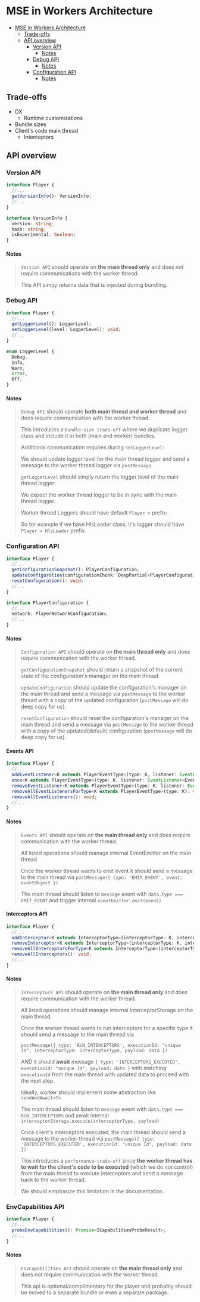 # MSE in Workers Architecture

<!-- TOC -->
* [MSE in Workers Architecture](#mse-in-workers-architecture)
  * [Trade-offs](#trade-offs)
  * [API overview](#api-overview)
    * [Version API](#version-api)
      * [Notes](#notes)
    * [Debug API](#debug-api)
      * [Notes](#notes-1)
    * [Configuration API](#configuration-api)
      * [Notes](#notes-2)
<!-- TOC -->

## Trade-offs

- DX
  - Runtime customizations
- Bundle sizes
- Client's code main thread
  - Interceptors


## API overview

### Version API

```ts
interface Player {
  //...
  getVersionInfo(): VersionInfo;
  //...
}

interface VersionInfo {
  version: string;
  hash: string;
  isExperimental: boolean;
}
```

#### Notes
> `Version API` should operate on **the main thread only** and does not require communications with the worker thread.
>
> This API simpy returns data that is injected during bundling.


### Debug API

```ts
interface Player {
  //...
  getLoggerLevel(): LoggerLevel;
  setLoggerLevel(level: LoggerLevel): void;
  //...
}

enum LoggerLevel {
  Debug,
  Info,
  Warn,
  Error,
  Off,
}
```

#### Notes
> `Debug API` should operate **both main thread and worker thread** and does require communication with the worker thread.
>
> This introduces a `bundle-size trade-off` where we duplicate logger class and include it in both (main and worker) bundles.
>
> Additional communication requires during `setLoggerLevel`:
>
> We should update logger level for the main thread logger and send a message to the worker thread logger via `postMessage`.
>
> `getLoggerLevel` should simply return the logger level of the main thread logger:
>
> We expect the worker thread logger to be in sync with the main thread logger.
>
> Worker thread Loggers should have default `Player >` prefix:
>
> So for example if we have HlsLoader class, it's logger should have `Player > HlsLoader` prefix.


### Configuration API

```ts
interface Player {
  //...
  getConfigurationSnapshot(): PlayerConfiguration;
  updateConfiguration(configurationChunk: DeepPartial<PlayerConfiguration>): void;
  resetConfiguration(): void;
  //...
}

interface PlayerConfiguration {
  //...
  network: PlayerNetworkConfiguration;
  //...
}
```

#### Notes
> `Configuration API` should operate on **the main thread only** and does require communication with the worker thread.
>
> `getConfigurationSnapshot` should return a snapshot of the current state of the configuration's manager on the main thread.
>
> `updateConfiguration` should update the configuration's manager on the main thread and send a message via `postMessage` to the worker thread with a copy of the updated configuration (`postMessage` will do deep copy for us).
>
> `resetConfiguration` should reset the configuration's manager on the main thread and send a message via `postMessage` to the worker thread with a copy of the updated(default) configuration (`postMessage` will do deep copy for us).


#### Events API

```ts
interface Player {
  //...
  addEventListener<K extends PlayerEventType>(type: K, listener: EventListener<EventTypeToEventMap[K]>): void;
  once<K extends PlayerEventType>(type: K, listener: EventListener<EventTypeToEventMap[K]>): void;
  removeEventListener<K extends PlayerEventType>(type: K, listener: EventListener<EventTypeToEventMap[K]>): void;
  removeAllEventListenersForType<K extends PlayerEventType>(type: K): void;
  removeAllEventListeners(): void;
  //...
}
```

#### Notes
> `Events API` should operate on **the main thread only** and does require communication with the worker thread.
>
> All listed operations should manage internal EventEmitter on the main thread.
>
> Once the worker thread wants to emit event it should send a message to the main thread via `postMessage({ type: 'EMIT_EVENT', event: eventObject })`
>
> The main thread should listen to `message` event with `data.type === EMIT_EVENT` and trigger internal `eventEmitter.emit(event)`


#### Interceptors API

```ts
interface Player {
  //...
  addInterceptor<K extends InterceptorType>(interceptorType: K, interceptor: InterceptorTypeToInterceptorMap[K]): void;
  removeInterceptor<K extends InterceptorType>(interceptorType: K, interceptor: InterceptorTypeToInterceptorMap[K]): void;
  removeAllInterceptorsForType<K extends InterceptorType>(interceptorType: K): void;
  removeAllInterceptors(): void;
  //...
}
```

#### Notes
> `Interceptors API` should operate on **the main thread only** and does require communication with the worker thread.
>
> All listed operations should manage internal InterceptorStorage on the main thread.
>
> Once the worker thread wants to run interceptors for a specific type it should send a message to the main thread via
>
> `postMessage({ type: 'RUN_INTERCEPTORS', executionId: "unique Id", interceptorType: interceptorType, payload: data })`
>
> AND it should **await** message `{ type: 'INTERCEPTORS_EXECUTED', executionId: "unique Id", payload: data }` with matching `executionId` from the main thread with updated data to proceed with the next step.
>
> Ideally, worker should implement some abstraction like `sendAndAwait<T>`
>
> The main thread should listen to `message` event with `data.type === RUN_INTERCEPTORS` and await internal `interceptorStorage.execute(interceptorType, payload)`
>
> Once client's interceptors executed, the main thread should send a message to the worker thread via `postMessage({ type: 'INTERCEPTORS_EXECUTED', executionId: "unique Id", payload: data })`
>
> This introduces a `performance-trade-off` since **the worker thread has to wait for the client's code to be executed** (which we do not control) from the main thread to execute interceptors and send a message back to the worker thread.
>
> We should emphasize this limitation in the documentation.


### EnvCapabilities API

```ts
interface Player {
  //...
  probeEnvCapabilities(): Promise<ICapabilitiesProbeResult>;
  //...
}
```

#### Notes
> `EnvCapabilities API` should operate on **the main thread only** and does not require communication with the worker thread.
>
> This api is optional/complimentary for the player and probably should be moved to a separate bundle or even a separate package.
